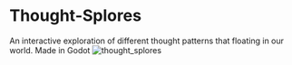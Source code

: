 # Thought-Splores
 An interactive exploration of different thought patterns that floating in our world. Made in Godot
![thought_splores](https://github.com/user-attachments/assets/38f3ce2a-1166-431a-8902-5e14870652ff)
